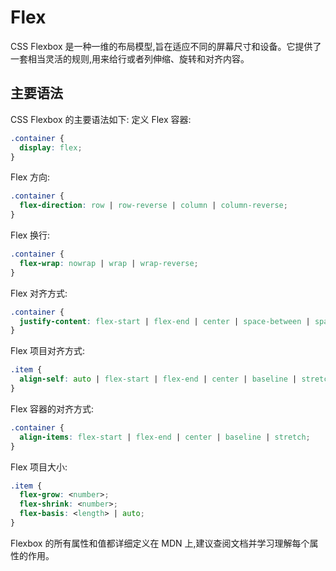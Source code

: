 # Flex

CSS Flexbox 是一种一维的布局模型,旨在适应不同的屏幕尺寸和设备。它提供了一套相当灵活的规则,用来给行或者列伸缩、旋转和对齐内容。

## 主要语法

CSS Flexbox 的主要语法如下:
定义 Flex 容器:

```css
.container {
  display: flex;
}
```

Flex 方向:

```css
.container {
  flex-direction: row | row-reverse | column | column-reverse;
}
```

Flex 换行:

```css
.container {
  flex-wrap: nowrap | wrap | wrap-reverse;  
}
```

Flex 对齐方式:

```css
.container {
  justify-content: flex-start | flex-end | center | space-between | space-around;
}
```

Flex 项目对齐方式:

```css
.item {
  align-self: auto | flex-start | flex-end | center | baseline | stretch;  
}
```

Flex 容器的对齐方式:

```css
.container {
  align-items: flex-start | flex-end | center | baseline | stretch;
}
```

Flex 项目大小:

```css
.item {
  flex-grow: <number>;
  flex-shrink: <number>;
  flex-basis: <length> | auto;  
}
```

Flexbox 的所有属性和值都详细定义在 MDN 上,建议查阅文档并学习理解每个属性的作用。
